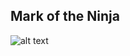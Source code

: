 
## Mark of the Ninja
![alt text](https://i.ytimg.com/vi/WZvTIztzDL8/maxresdefault.jpg "Mark of the Ninja")

